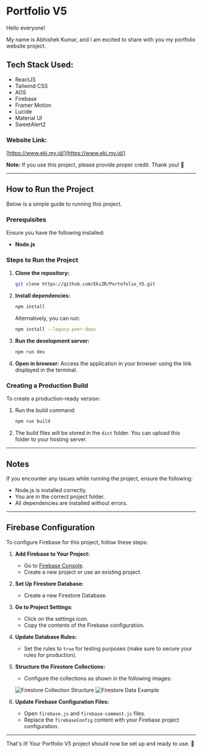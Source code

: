 # Portfolio V5

Hello everyone!

My name is Abhishek Kumar, and I am excited to share with you my portfolio website project.

## Tech Stack Used:
- ReactJS
- Tailwind CSS
- AOS
- Firebase
- Framer Motion
- Lucide
- Material UI
- SweetAlert2

### Website Link:
[https://www.eki.my.id/](https://www.eki.my.id/)

**Note:** If you use this project, please provide proper credit. Thank you! 🙏

---

## How to Run the Project

Below is a simple guide to running this project.

### Prerequisites
Ensure you have the following installed:
- **Node.js**

### Steps to Run the Project

1. **Clone the repository:**

   ```bash
   git clone https://github.com/EkiZR/Portofolio_V5.git
   ```

2. **Install dependencies:**

   ```bash
   npm install
   ```
   Alternatively, you can run:

   ```bash
   npm install --legacy-peer-deps
   ```

3. **Run the development server:**

   ```bash
   npm run dev
   ```

4. **Open in browser:**
   Access the application in your browser using the link displayed in the terminal.

### Creating a Production Build

To create a production-ready version:

1. Run the build command:

   ```bash
   npm run build
   ```

2. The build files will be stored in the `dist` folder. You can upload this folder to your hosting server.

---

## Notes

If you encounter any issues while running the project, ensure the following:

- Node.js is installed correctly.
- You are in the correct project folder.
- All dependencies are installed without errors.

---

## Firebase Configuration

To configure Firebase for this project, follow these steps:

1. **Add Firebase to Your Project:**
   - Go to [Firebase Console](https://console.firebase.google.com/).
   - Create a new project or use an existing project.

2. **Set Up Firestore Database:**
   - Create a new Firestore Database.

3. **Go to Project Settings:**
   - Click on the settings icon.
   - Copy the contents of the Firebase configuration.

4. **Update Database Rules:**
   - Set the rules to `true` for testing purposes (make sure to secure your rules for production).

5. **Structure the Firestore Collections:**
   - Configure the collections as shown in the following images:

   ![Firestore Collection Structure](https://i.postimg.cc/5ypDcG3X/fire1.png)
   ![Firestore Data Example](https://github.com/user-attachments/assets/d563d7ad-f1ab-46ff-8185-640dcebd0363)

6. **Update Firebase Configuration Files:**
   - Open `firebase.js` and `firebase-comment.js` files.
   - Replace the `firebaseConfig` content with your Firebase project configuration.

---

That's it! Your Portfolio V5 project should now be set up and ready to use. 🎉
